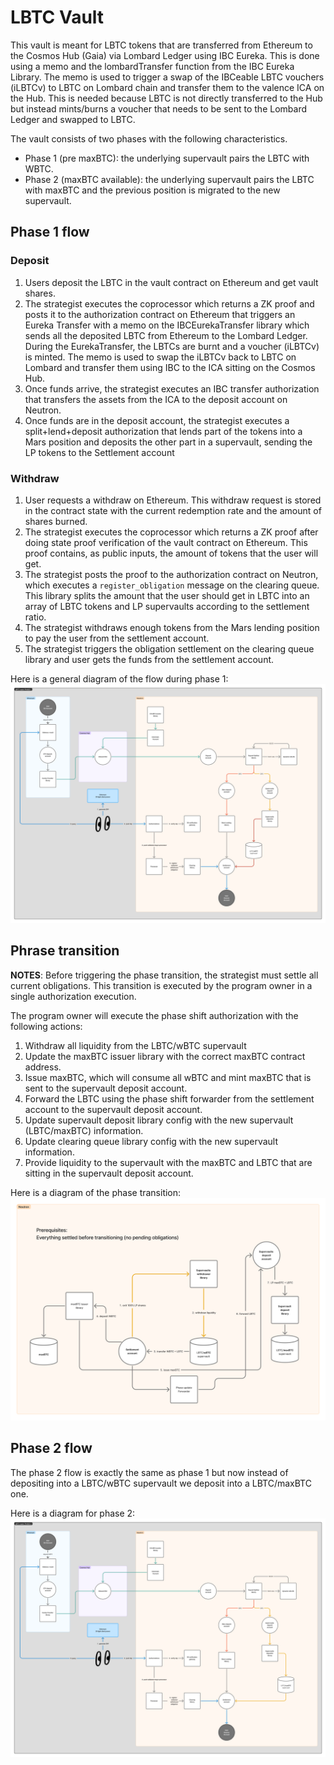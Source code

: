 # LBTC Vault

This vault is meant for LBTC tokens that are transferred from Ethereum to the Cosmos Hub (Gaia) via Lombard Ledger using IBC Eureka. This is done using a memo and the lombardTransfer function from the IBC Eureka Library. The memo is used to trigger a swap of the IBCeable LBTC vouchers (iLBTCv) to LBTC on Lombard chain and transfer them to the valence ICA on the Hub. This is needed because LBTC is not directly transferred to the Hub but instead mints/burns a voucher that needs to be sent to the Lombard Ledger and swapped to LBTC.

The vault consists of two phases with the following characteristics.

- Phase 1 (pre maxBTC): the underlying supervault pairs the LBTC with WBTC.
- Phase 2 (maxBTC available): the underlying supervault pairs the LBTC with maxBTC and the previous position is migrated to the new supervault.

## Phase 1 flow

### Deposit

1. Users deposit the LBTC in the vault contract on Ethereum and get vault shares.
2. The strategist executes the coprocessor which returns a ZK proof and posts it to the authorization contract on Ethereum that triggers an Eureka Transfer with a memo on the IBCEurekaTransfer library which sends all the deposited LBTC from Ethereum to the Lombard Ledger. During the EurekaTransfer, the LBTCs are burnt and a voucher (iLBTCv) is minted. The memo is used to swap the iLBTCv back to LBTC on Lombard and transfer them using IBC to the ICA sitting on the Cosmos Hub.
3. Once funds arrive, the strategist executes an IBC transfer authorization that transfers the assets from the ICA to the deposit account on Neutron.
4. Once funds are in the deposit account, the strategist executes a split+lend+deposit authorization that lends part of the tokens into a Mars position and deposits the other part in a supervault, sending the LP tokens to the Settlement account

### Withdraw

1. User requests a withdraw on Ethereum. This withdraw request is stored in the contract state with the current redemption rate and the amount of shares burned.
2. The strategist executes the coprocessor which returns a ZK proof after doing state proof verification of the vault contract on Ethereum. This proof contains, as public inputs, the amount of tokens that the user will get.
3. The strategist posts the proof to the authorization contract on Neutron, which executes a `register_obligation` message on the clearing queue. This library splits the amount that the user should get in LBTC into an array of LBTC tokens and LP supervaults according to the settlement ratio.
4. The strategist withdraws enough tokens from the Mars lending position to pay the user from the settlement account.
5. The strategist triggers the obligation settlement on the clearing queue library and user gets the funds from the settlement account.

Here is a general diagram of the flow during phase 1:
![Phase 1](images/lbtc_phase1.png)

## Phrase transition

**NOTES**:
Before triggering the phase transition, the strategist must settle all current obligations.
This transition is executed by the program owner in a single authorization execution.

The program owner will execute the phase shift authorization with the following actions:

1. Withdraw all liquidity from the LBTC/wBTC supervault
2. Update the maxBTC issuer library with the correct maxBTC contract address.
3. Issue maxBTC, which will consume all wBTC and mint maxBTC that is sent to the supervault deposit account.
4. Forward the LBTC using the phase shift forwarder from the settlement account to the supervault deposit account.
5. Update supervault deposit library config with the new supervault (LBTC/maxBTC) information.
6. Update clearing queue library config with the new supervault information.
7. Provide liquidity to the supervault with the maxBTC and LBTC that are sitting in the supervault deposit account.

Here is a diagram of the phase transition:
![Phase transition](images/lbtc_phase_transition.png)

## Phase 2 flow

The phase 2 flow is exactly the same as phase 1 but now instead of depositing into a LBTC/wBTC supervault we deposit into a LBTC/maxBTC one.

Here is a diagram for phase 2:
![Phase 2](images/lbtc_phase2.png)
